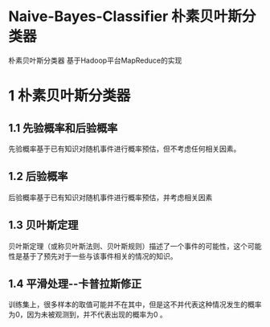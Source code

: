 # Naive-Bayes-Classifier 朴素贝叶斯分类器
朴素贝叶斯分类器 基于Hadoop平台MapReduce的实现
# 1 朴素贝叶斯分类器
## 1.1 先验概率和后验概率
先验概率基于已有知识对随机事件进行概率预估，但不考虑任何相关因素。

## 1.2 后验概率
后验概率基于已有知识对随机事件进行概率预估，并考虑相关因素

## 1.3 贝叶斯定理
贝叶斯定理（或称贝叶斯法则、贝叶斯规则）描述了一个事件的可能性，这个可能性是基于了预先对于一些与该事件相关的情况的知识。

## 1.4 平滑处理--卡普拉斯修正
训练集上，很多样本的取值可能并不在其中，但是这不并代表这种情况发生的概率为0，因为未被观测到，并不代表出现的概率为0 。
